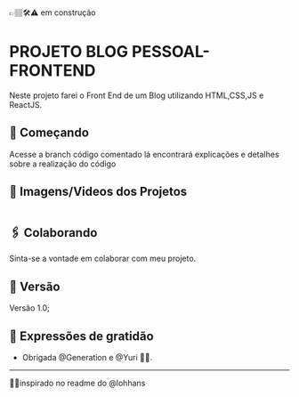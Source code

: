 👉🏽🛠⚠ em construção
<!--👉🏽🛠⚠ em construção
✋🏽❌⛔parado
👍🏽✔🟢concluído-->
# PROJETO BLOG PESSOAL- FRONTEND

Neste projeto farei o Front End de um Blog utilizando HTML,CSS,JS e ReactJS.

## 🚀 Começando

Acesse a branch código comentado lá encontrará explicações e detalhes sobre a realização do código

## 📸 Imagens/Videos dos Projetos

<img src="">

## 🖇️ Colaborando

Sinta-se a vontade em colaborar com meu projeto.

## 📌 Versão

Versão 1.0;

## 🎁 Expressões de gratidão

* Obrigada @Generation e @Yuri 📢🤓.

---
🤝🏽inspirado no readme do @lohhans